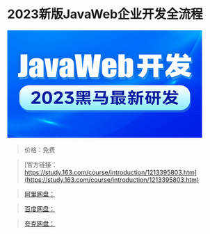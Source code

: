 # 2023新版JavaWeb企业开发全流程

![img](../../../assets/study163/free/eeec4d1f97bc4209be457c4a41af9234.png)

> 价格：免费

> [官方链接：https://study.163.com/course/introduction/1213395803.htm](https://study.163.com/course/introduction/1213395803.htm)

> [阿里网盘：]()

> [百度网盘：]()

> [夸克网盘：]()
